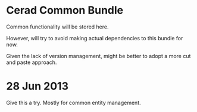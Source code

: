 Cerad Common Bundle
===================

Common functionality will be stored here.  

However, will try to avoid making actual dependencies to this bundle for now.

Given the lack of version management, might be better to adopt a more cut and paste approach.

28 Jun 2013
====================

Give this a try.  Mostly for common entity management.

